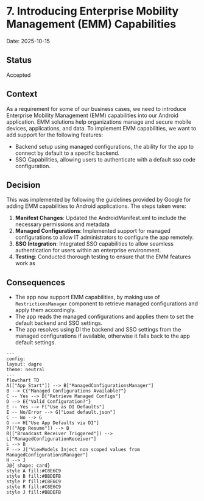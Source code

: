 # 7. Introducing Enterprise Mobility Management (EMM) Capabilities

Date: 2025-10-15

## Status

Accepted

## Context

As a requirement for some of our business cases, we need to introduce Enterprise Mobility Management (EMM) capabilities into our Android application. EMM solutions help organizations manage and secure mobile devices, applications, and data.
To implement EMM capabilities, we want to add support for the following features:
- Backend setup using managed configurations, the ability for the app to connect by default to a specific backend.
- SSO Capabilities, allowing users to authenticate with a default sso code configuration.

## Decision

This was implemented by following the guidelines provided by Google for adding EMM capabilities to Android applications. The steps taken were:
1. **Manifest Changes**: Updated the AndroidManifest.xml to include the necessary permissions and metadata
2. **Managed Configurations**: Implemented support for managed configurations to allow IT administrators to configure the app remotely.
3. **SSO Integration**: Integrated SSO capabilities to allow seamless authentication for users within an enterprise environment.
4. **Testing**: Conducted thorough testing to ensure that the EMM features work as

## Consequences

- The app now support EMM capabilities, by making use of `RestrictionsManager` component to retrieve managed configurations and apply them accordingly.
- The app reads the managed configurations and applies them to set the default backend and SSO settings.
- The app resolves using DI the backend and SSO settings from the managed configurations if available, otherwise it falls back to the app default settings.

```mermaid
---
config:
layout: dagre
theme: neutral
---
flowchart TD
A(["App Start"]) --> B["ManagedConfigurationsManager"]
B --> C{"Managed Configurations Available?"}
C -- Yes --> D["Retrieve Managed Configs"]
D --> E{"Valid Configuration?"}
E -- Yes --> F["Use as DI Defaults"]
E -- No/Error --> G["Load default.json"]
C -- No --> G
G --> H["Use App Defaults via DI"]
P(["App Resume"]) --> B
R(["Broadcast Receiver Triggered"]) --> L["ManagedConfigurationReceiver"]
L --> B
F --> J["ViewModels Inject non scoped values from ManagedConfigurationsManager"]
H --> J
J@{ shape: card}
style A fill:#C8E6C9
style B fill:#BBDEFB
style P fill:#C8E6C9
style R fill:#C8E6C9
style J fill:#BBDEFB
```


